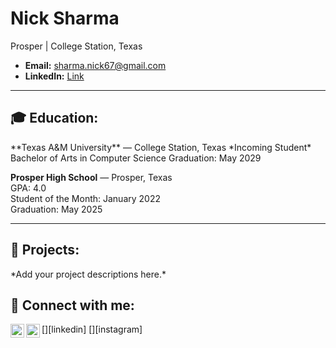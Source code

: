 # Nick Sharma
Prosper | College Station, Texas
- **Email:** sharma.nick67@gmail.com  
- **LinkedIn:** [Link](https://www.linkedin.com/in/nick-sharma1/)

---

<h2>🎓 Education:</h2>
**Texas A&M University** — College Station, Texas  
*Incoming Student*  
Bachelor of Arts in Computer Science  
Graduation: May 2029

**Prosper High School** — Prosper, Texas  
GPA: 4.0  
Student of the Month: January 2022  
Graduation: May 2025

---

<h2>🚀 Projects:</h2>
*Add your project descriptions here.*

<h2> 🤳 Connect with me:</h2>
[<img align="left" alt="JoshMadakor | LinkedIn" width="22px" src="https://cdn.jsdelivr.net/npm/simple-icons@v3/icons/linkedin.svg" />][linkedin]
[<img align="left" alt="JoshMadakor | Instagram" width="22px" src="https://cdn.jsdelivr.net/npm/simple-icons@v3/icons/instagram.svg" />][instagram]

[instagram]: https://www.instagram.com/nick.sharma06/
[linkedin]: https://www.linkedin.com/in/nick-sharma1

